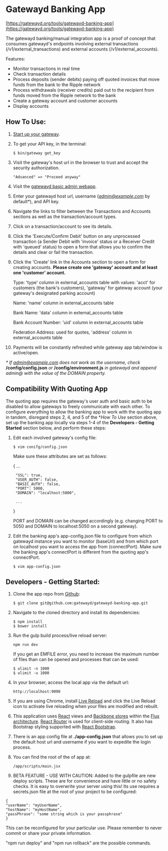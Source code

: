 # Gatewayd Banking App

[https://gatewayd.org/tools/gatewayd-banking-app](https://gatewayd.org/tools/gatewayd-banking-app)

The gatewayd banking/manual integration app is a proof of concept that consumes gatewayd's endpoints involving external transactions (/v1/external_transactions) and external accounts (/v1/external_accounts).

Features:
- Monitor transactions in real time
- Check transaction details
- Process deposits (sender debits) paying off quoted invoices that move funds from the bank to the Ripple network
- Process withdrawals (receiver credits) paid out to the recipient from funds moved from the Ripple network to the bank
- Create a gateway account and customer accounts
- Display accounts

## How To Use:

1. [Start up your gateway](https://ripple.com/build/gatewayd/#gatewayd-usage).

2. To get your API key, in the terminal:

    ```
    $ bin/gateway get_key
    ```

3. Visit the gateway's host url in the browser to trust and accept the security authorization.

    ```
    "Advanced" => "Proceed anyway"
    ```

4. Visit the [gatewayd basic admin webapp](http://gatewayd.org/tools/basic).

5. Enter your gatewayd host url, username (*admin@example.com* by default*), and API key.

6. Navigate the links to filter between the Transactions and Accounts sections as well as the transaction/account types.

7. Click on a transaction/account to see its details.

8. Click the 'Execute/Confirm Debit' button on any unprocessed transaction (a Sender Debit with 'invoice' status or a Receiver Credit with 'queued' status) to open a form that allows you to confirm the details and clear or fail the transaction.

9. Click the 'Create' link in the Accounts section to open a form for creating accounts. **Please create one 'gateway' account and at least one 'customer' account.**

    Type: 'type' column in external_accounts table with values: 'acct' for customers (the bank's customers), 'gateway' for gateway account (your gateway's designated parking account)

    Name: 'name' column in external_accounts table

    Bank Name: 'data' column in external_accounts table

    Bank Account Number: 'uid' column in external_accounts table

    Federation Address: used for quotes, 'address' column in external_accounts table

10. Payments will be constantly refreshed while gateway app tab/window is active/open.

_* If admin@example.com does not work as the username, check_ **/config/config.json** _or_ **/config/environment.js** _in gatewayd and append admin@ with the value of the DOMAIN property._

## Compatibility With Quoting App

The quoting app requires the gateway's user auth and basic auth to be disabled to allow gateways to freely communicate with each other. To configure everything to allow the banking app to work with the quoting app in tandem, disregard steps 2, 4, and 5 of the **How To Use* section above, set up the banking app locally via steps 1-4 of the **Developers - Getting Started** section below, and perform these steps:

1. Edit each involved gateway's config file:

    ```
    $ vim conifg/config.json
    ```
    Make sure these attributes are set as follows:

    {
        ...

        "SSL": true,
        "USER_AUTH": false,
        "BASIC_AUTH": false,
        "PORT": 5000,
        "DOMAIN": "localhost:5000",

        ...
    }

    PORT and DOMAIN can be changed accordingly (e.g. changing PORT to 5050 and DOMAIN to localhost:5050 on a second gateway).

2. Edit the banking app's app-config.json file to configure from which gatewayd instance you want to monitor (baseUrl) and from which port on localhost you want to access the app from (connectPort). Make sure the banking app's connectPort is different from the quoting app's connectPort.
    ```
    $ vim app-config.json
    ```

## Developers - Getting Started:

1. Clone the app repo from [Github](https://github.com/gatewayd/gatewayd-banking-app):

    ```
    $ git clone git@github.com:gatewayd/gatewayd-banking-app.git
    ```

2. Navigate to the cloned directory and install its dependencies:

    ```
    $ npm install
    $ bower install
    ```

3. Run the gulp build process/live reload server:

    ```
    npm run dev
    ```
    If you get an EMFILE error, you need to increase the maximum number of files than can be opened and processes that can be used:

    ```
    $ ulimit -n 1000
    $ ulimit -u 1000
    ```

4. In your browser, access the local app via the default url:

    ```
    http://localhost:9090
    ```

5. If you are using Chrome, install [Live Reload](https://chrome.google.com/webstore/detail/livereload/jnihajbhpnppcggbcgedagnkighmdlei) and click the Live Reload icon to activate live reloading when your files are modified and rebuilt.

6. This application uses [React](http://facebook.github.io/react/docs/tutorial.html) views and [Backbone stores](http://www.toptal.com/front-end/simple-data-flow-in-react-applications-using-flux-and-backbone?utm_source=javascriptweekly&utm_medium=email) within the [Flux architecture](http://facebook.github.io/flux/docs/overview.html). [React Router](https://github.com/rackt/react-router) is used for client-side routing. It also has Bootstrap styling supported with [React Bootstrap](http://react-bootstrap.github.io/).

7. There is an app config file at **./app-config.json** that allows you to set up the default host url and username if you want to expedite the login process.

8. You can find the root of the of app at:

    ```
    /app/scripts/main.jsx
    ```

9. BETA FEATURE - USE WITH CAUTION:
Added to the gulpfile are new deploy scripts. These are for convenience
and have little or no safety checks. It is easy to overwrite your server
using this! Its use requires a secrets.json file at the root of your
project to be configured:
```
{
"userName": "myUserName",
"hostName": "myHostName",
"passPhrase": "some string which is your passphrase"
}
```

This can be reconfigured for your particular use. Please remember to
never commit or share your private information.

"npm run deploy" and "npm run rollback" are the possible commands.
